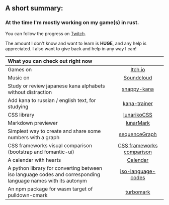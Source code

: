 ## A short summary:
### At the time I'm mostly working on my game(s) in rust.

You can follow the progress on [Twitch](https://twitch.tv/kirinokirino).

The amount I don't know and want to learn is **HUGE**, and any help is appreciated.
I also want to give back and help in any way I can!

|What you can check out right now||
| :--- | :---: |
|Games on|[Itch.io](https://kirinokirino.itch.io)|
|Music on|[Soundcloud](https://soundcloud.com/kirinokirino)|
|Study or review japanese kana alphabets without distraction|[snappy-kana](https://lunariko.com/snappy-kana/)|
|Add kana to russian / english text, for studying|[kana-trainer](https://lunariko.com/Kana-trainer/)|
|CSS library|[lunarikoCSS](https://lunariko.com/lunarikoCSS/)|
|Markdown previewer|[lunarMark](https://kirinokirino.github.io/LunarMark/)|
|Simplest way to create and share some numbers with a graph|[sequenceGraph](https://lunariko.com/sequenceGraph/)|
|CSS frameworks visual comparison (bootstrap and fomantic-ui)|[CSS frameworks comparison](https://kirinokirino.github.io/CSS-frameworks-comparison/)|
|A calendar with hearts|[Calendar](https://kirinokirino.github.io/calendar/)|
|A python library for converting between iso language codes and corresponding language names with its autonym|[iso-language-codes](https://pypi.org/project/iso-language-codes/)|
|An npm package for wasm target of pulldown-cmark|[turbomark](https://www.npmjs.com/package/turbomark)|
